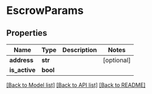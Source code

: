 # EscrowParams

## Properties
Name | Type | Description | Notes
------------ | ------------- | ------------- | -------------
**address** | **str** |  | [optional] 
**is_active** | **bool** |  | 

[[Back to Model list]](../README.md#documentation-for-models) [[Back to API list]](../README.md#documentation-for-api-endpoints) [[Back to README]](../README.md)


